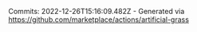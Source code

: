 Commits: 2022-12-26T15:16:09.482Z - Generated via https://github.com/marketplace/actions/artificial-grass
<br>
